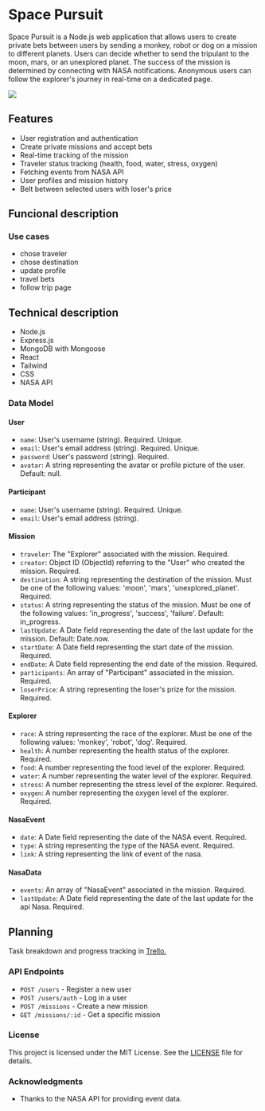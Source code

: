 # Space Pursuit

Space Pursuit is a Node.js web application that allows users to create private bets between users by sending a monkey, robot or dog on a mission to different planets. Users can decide whether to send the tripulant to the moon, mars, or an unexplored planet. The success of the mission is determined by connecting with NASA notifications. Anonymous users can follow the explorer's journey in real-time on a dedicated page.

![](https://cdn.dribbble.com/users/395680/screenshots/2149726/rocket-animation.gif)

## Features

- User registration and authentication
- Create private missions and accept bets
- Real-time tracking of the mission
- Traveler status tracking (health, food, water, stress, oxygen)
- Fetching events from NASA API
- User profiles and mission history
- Belt between selected users with loser's price

## Funcional description

### Use cases

- chose traveler
- chose destination
- update profile
- travel bets
- follow trip page

## Technical description

- Node.js
- Express.js
- MongoDB with Mongoose
- React
- Tailwind
- CSS
- NASA API

### Data Model

#### User

- `name`: User's username (string). Required. Unique.
- `email`: User's email address (string). Required. Unique.
- `password`: User's password (string). Required.
- `avatar`: A string representing the avatar or profile picture of the user. Default: null.

#### Participant

- `name`: User's username (string). Required. Unique.
- `email`: User's email address (string).

#### Mission

- `traveler`: The "Explorer" associated with the mission. Required.
- `creator`: Object ID (ObjectId) referring to the "User" who created the mission. Required.
- `destination`: A string representing the destination of the mission. Must be one of the following values: 'moon', 'mars', 'unexplored_planet'. Required.
- `status`: A string representing the status of the mission. Must be one of the following values: 'in_progress', 'success', 'failure'. Default: in_progress.
- `lastUpdate`: A Date field representing the date of the last update for the mission. Default: Date.now.
- `startDate`: A Date field representing the start date of the mission. Required.
- `endDate`: A Date field representing the end date of the mission. Required.
- `participants`: An array of "Participant" associated in the mission. Required.
- `loserPrice`: A string representing the loser's prize for the mission. Required.

#### Explorer

- `race`: A string representing the race of the explorer. Must be one of the following values: 'monkey', 'robot', 'dog'. Required.
- `health`: A number representing the health status of the explorer. Required.
- `food`: A number representing the food level of the explorer. Required.
- `water`: A number representing the water level of the explorer. Required.
- `stress`: A number representing the stress level of the explorer. Required.
- `oxygen`: A number representing the oxygen level of the explorer. Required.

#### NasaEvent

- `date`: A Date field representing the date of the NASA event. Required.
- `type`: A string representing the type of the NASA event. Required.
- `link`: A string representing the link of event of the nasa.

#### NasaData

- `events`: An array of "NasaEvent" associated in the mission. Required.
- `lastUpdate`: A Date field representing the date of the last update for the api Nasa. Required.

## Planning

Task breakdown and progress tracking in [Trello.](https://trello.com/b/CmBbNAni/space-pursuit)

### API Endpoints

- `POST /users` - Register a new user
- `POST /users/auth` - Log in a user
- `POST /missions` - Create a new mission
- `GET /missions/:id` - Get a specific mission

### License

This project is licensed under the MIT License. See the [LICENSE](LICENSE) file for details.

### Acknowledgments

- Thanks to the NASA API for providing event data.
